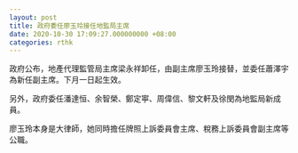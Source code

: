 ```yaml
---
layout: post
title: 政府委任廖玉玲接任地監局主席
date: 2020-10-30 17:09:27.000000000 +08:00
categories: rthk
---
```


政府公布，地產代理監管局主席梁永祥卸任，由副主席廖玉玲接替，並委任蕭澤宇為新任副主席。下月一日起生效。

另外，政府委任潘達恒、余智榮、鄭定寕、周偉信、黎文軒及徐閔為地監局新成員。

廖玉玲本身是大律師，她同時擔任牌照上訴委員會主席、稅務上訴委員會副主席等公職。
